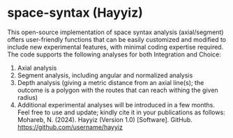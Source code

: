 # space-syntax (Hayyiz)
This open-source implementation of space syntax analysis (axial/segment) offers user-friendly functions that can be easily customized and modified to include new experimental features, with minimal coding expertise required. The code supports the following analyses for both Integration and Choice:
1. Axial analysis
2. Segment analysis, including angular and normalized analysis
3. Depth analysis (giving a metric distance from an axial line(s); the outcome is a polygon with the routes that can reach withing the given radius)
4. Additional experimental analyses will be introduced in a few months.
Feel free to use and update; kindly cite it in your publications as follows: Mohareb, N. (2024). Hayyiz (Version 1.0) [Software]. GitHub. https://github.com/username/hayyiz

 

